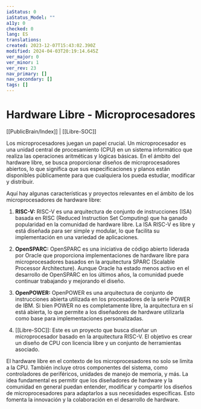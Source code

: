 ```yaml
---
iaStatus: 0
iaStatus_Model: ""
a11y: 0
checked: 0
lang: ES
translations: 
created: 2023-12-07T15:43:02.390Z
modified: 2024-04-03T20:19:14.645Z
ver_major: 0
ver_minor: 1
ver_rev: 23
nav_primary: []
nav_secondary: []
tags: []
---
```

# Hardware Libre - Microprocesadores

[[PublicBrain/Index]] | [[Libre-SOC]]

Los microprocesadores juegan un papel crucial. Un microprocesador es una unidad central de procesamiento (CPU) en un sistema informático que realiza las operaciones aritméticas y lógicas básicas. En el ámbito del hardware libre, se busca proporcionar diseños de microprocesadores abiertos, lo que significa que sus especificaciones y planos están disponibles públicamente para que cualquiera los pueda estudiar, modificar y distribuir.

Aquí hay algunas características y proyectos relevantes en el ámbito de los microprocesadores de hardware libre:

1. **RISC-V:** RISC-V es una arquitectura de conjunto de instrucciones (ISA) basada en RISC (Reduced Instruction Set Computing) que ha ganado popularidad en la comunidad de hardware libre. La ISA RISC-V es libre y está diseñada para ser simple y modular, lo que facilita su implementación en una variedad de aplicaciones.
    
2. **OpenSPARC:** OpenSPARC es una iniciativa de código abierto liderada por Oracle que proporciona implementaciones de hardware libre para microprocesadores basados en la arquitectura SPARC (Scalable Processor Architecture). Aunque Oracle ha estado menos activo en el desarrollo de OpenSPARC en los últimos años, la comunidad puede continuar trabajando y mejorando el diseño.
    
3. **OpenPOWER:** OpenPOWER es una arquitectura de conjunto de instrucciones abierta utilizada en los procesadores de la serie POWER de IBM. Si bien POWER no es completamente libre, la arquitectura en sí está abierta, lo que permite a los diseñadores de hardware utilizarla como base para implementaciones personalizadas.
    
4. [[Libre-SOC]]: Este es un proyecto que busca diseñar un microprocesador basado en la arquitectura RISC-V. El objetivo es crear un diseño de CPU con licencia libre y un conjunto de herramientas asociado.
    

El hardware libre en el contexto de los microprocesadores no solo se limita a la CPU. También incluye otros componentes del sistema, como controladores de periféricos, unidades de manejo de memoria, y más. La idea fundamental es permitir que los diseñadores de hardware y la comunidad en general puedan entender, modificar y compartir los diseños de microprocesadores para adaptarlos a sus necesidades específicas. Esto fomenta la innovación y la colaboración en el desarrollo de hardware.